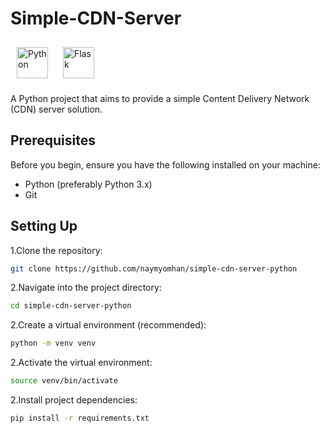 # Simple-CDN-Server

<a href="https://www.python.org/" target="_blank"><img style="margin: 10px" src="https://profilinator.rishav.dev/skills-assets/python-original.svg" alt="Python" height="50" /></a>  <a href="https://flask.palletsprojects.com/" target="_blank"><img style="margin: 10px" src="https://profilinator.rishav.dev/skills-assets/flask.png" alt="Flask" height="50" /></a>  

 A Python project that aims to provide a simple Content Delivery Network (CDN) server solution.

## Prerequisites

Before you begin, ensure you have the following installed on your machine:
- Python (preferably Python 3.x)
- Git

## Setting Up

1.Clone the repository:

   ```bash
   git clone https://github.com/naymyomhan/simple-cdn-server-python
   ```

2.Navigate into the project directory:

   ```bash
   cd simple-cdn-server-python
   ```

2.Create a virtual environment (recommended):

   ```bash
   python -m venv venv
   ```

2.Activate the virtual environment:

   ```bash
   source venv/bin/activate
   ```

2.Install project dependencies:

   ```bash
   pip install -r requirements.txt
   ```


